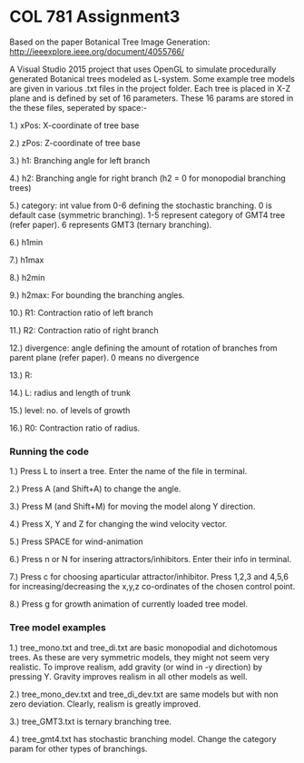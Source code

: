 # COL 781 Assignment3
Based on the paper Botanical Tree Image Generation: http://ieeexplore.ieee.org/document/4055766/ 


A Visual Studio 2015 project that uses OpenGL to simulate procedurally generated Botanical trees modeled as L-system. 
Some example tree models are given in various .txt files in the project folder. Each tree is placed in X-Z plane and is defined by set of 16 parameters.
These 16 params are stored in the these files, seperated by space:-

1.) xPos: X-coordinate of tree base

2.) zPos: Z-coordinate of tree base

3.) h1: Branching angle for left branch

4.) h2: Branching angle for right branch (h2 = 0 for monopodial branching trees)

5.) category: int value from 0-6 defining the stochastic branching. 0 is default case (symmetric branching). 1-5 represent category of GMT4 tree (refer paper). 6 represents GMT3 (ternary branching).

6.) h1min

7.) h1max

8.) h2min

9.) h2max: For bounding the branching angles.

10.) R1: Contraction ratio of left branch

11.) R2: Contraction ratio of right branch

12.) divergence: angle defining the amount of rotation of branches from parent plane (refer paper). 0 means no divergence

13.) R:

14.) L: radius and length of trunk

15.) level: no. of levels of growth

16.) R0: Contraction ratio of radius.

### Running the code
1.) Press L to insert a tree. Enter the name of the file in terminal.

2.) Press A (and Shift+A) to change the angle.

3.) Press M (and Shift+M) for moving the model along Y direction.

4.) Press X, Y and Z for changing the wind velocity vector.

5.) Press SPACE for wind-animation

6.) Press n or N for insering attractors/inhibitors. Enter their info in terminal.

7.) Press c for choosing aparticular attractor/inhibitor. Press 1,2,3 and 4,5,6 for increasing/decreasing the x,y,z co-ordinates of the chosen control point.

8.) Press g for growth animation of currently loaded tree model.


### Tree model examples
1.) tree_mono.txt and tree_di.txt are basic monopodial and dichotomous trees. As these are very symmetric models, they might not seem very realistic. To improve realism, add gravity (or wind in -y direction) by pressing Y. Gravity improves realism in all other models as well.

2.) tree_mono_dev.txt and tree_di_dev.txt are same models but with non zero deviation. Clearly, realism is greatly improved.

3.) tree_GMT3.txt is ternary branching tree.

4.) tree_gmt4.txt has stochastic branching model. Change the category param for other types of branchings.
